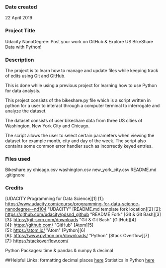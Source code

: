 ### Date created
22 April 2019

### Project Title
Udacity NanoDegree: Post your work on GitHub & Explore US BikeShare Data with Python!

### Description
The project is to learn how to manage and update files while keeping track of edits using Git and GitHub.

This is done while using a previous project for learning how to use Python for data analysis.

This project consists of the bikeshare.py file which is a script written in python for a user to interact through a computer terminal to interrogate and analyze the dataset.

The dataset consists of user bikeshare data from three US cities of Washington, New York City and Chicago.

The script allows the user to select certain parameters when viewing the dataset for example month, city and day of the week. The script also contains some common error handler such as incorrectly keyed entries.

### Files used
Bikeshare.py
chicago.csv
washington.csv
new_york_city.csv
README.md
.gitignore

### Credits
[UDACITY Programming for Data Science][1]
[1]: https://www.udacity.com/course/programming-for-data-science-nanodegree--nd104 "UDACITY"
[README.md template fork location][2]
[2]: https://github.com/udacity/pdsnd_github "README Fork"
[Git & Git Bash][3]  
[3]: https://git-scm.com/downloads "Git & Git Bash"
[GitHub][4]          
[4]: https://github.com/ "GitHub"
[Atom][5]            
[5]: https://atom.io/ "Atom"
[Python][6]          
[6]: https://www.python.org/downloads/ "Python"
[Stack Overflow][7]  
[7]: https://stackoverflow.com/

Python Packages: time & pandas & numpy & decimal

##Helpful Links:
formatting decimal places [here](https://stackoverflow.com/questions/4518641/how-do-i-round-a-floating-point-number-up-to-a-certain-decimal-place "here")
Statistics in Python [here](https://docs.python.org/3.4/library/statistics.html "here")
